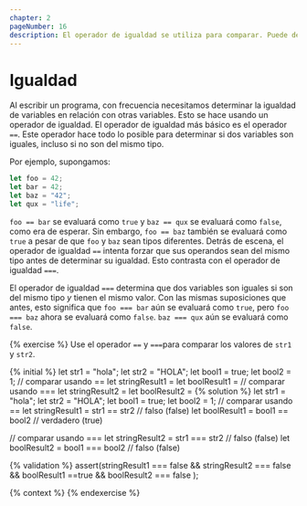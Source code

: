 ```yaml
---
chapter: 2
pageNumber: 16
description: El operador de igualdad se utiliza para comparar. Puede determinar si dos variables son iguales, incluso si no son del mismo tipo.
---
```


# Igualdad

Al escribir un programa, con frecuencia necesitamos determinar la igualdad de variables en relación con otras variables. Esto se hace usando un operador de igualdad. El operador de igualdad más básico es el operador `==`. Este operador hace todo lo posible para determinar si dos variables son iguales, incluso si no son del mismo tipo.

Por ejemplo, supongamos:

```javascript
let foo = 42;
let bar = 42;
let baz = "42";
let qux = "life";
```

`foo == bar` se evaluará como `true` y `baz == qux` se evaluará como `false`, como era de esperar. Sin embargo, `foo == baz` también se evaluará como `true` a pesar de que `foo` y `baz` sean tipos diferentes. Detrás de escena, el operador de igualdad `==` intenta forzar que sus operandos sean del mismo tipo antes de determinar su igualdad. Esto contrasta con el operador de igualdad `===`.

El operador de igualdad `===` determina que dos variables son iguales si son del mismo tipo _y_ tienen el mismo valor. Con las mismas suposiciones que antes, esto significa que `foo === bar` aún se evaluará como `true`, pero `foo === baz` ahora se evaluará como `false`. `baz === qux` aún se evaluará como `false`.

{% exercise %}
Use el operador `==` y `===`para comparar los valores de `str1` y `str2`.

{% initial %}
let str1 = "hola";
let str2 = "HOLA";
let bool1 = true;
let bool2 = 1;
// comparar usando ==
let stringResult1 =
let boolResult1 =
// comparar usando ===
let stringResult2 =
let boolResult2 =
{% solution %}
let str1 = "hola";
let str2 = "HOLA";
let bool1 = true;
let bool2 = 1;
// comparar usando ==
let stringResult1 = str1 == str2 // falso (false)
let boolResult1 =  bool1 == bool2 // verdadero (true)

// comparar usando ===
let stringResult2 = str1 === str2 // falso (false)
let boolResult2 = bool1 === bool2 // falso (false)

{% validation %}
assert(stringResult1 === false && stringResult2 === false && boolResult1 ==true &&  boolResult2 === false );

{% context %}
{% endexercise %}
